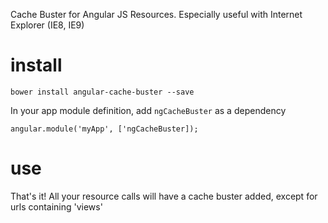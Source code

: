 Cache Buster for Angular JS Resources.
Especially useful with Internet Explorer (IE8, IE9)

# install

    bower install angular-cache-buster --save

In your app module definition, add `ngCacheBuster` as a dependency

    angular.module('myApp', ['ngCacheBuster]);

# use

That's it! All your resource calls will have a cache buster added, except for urls containing 'views'